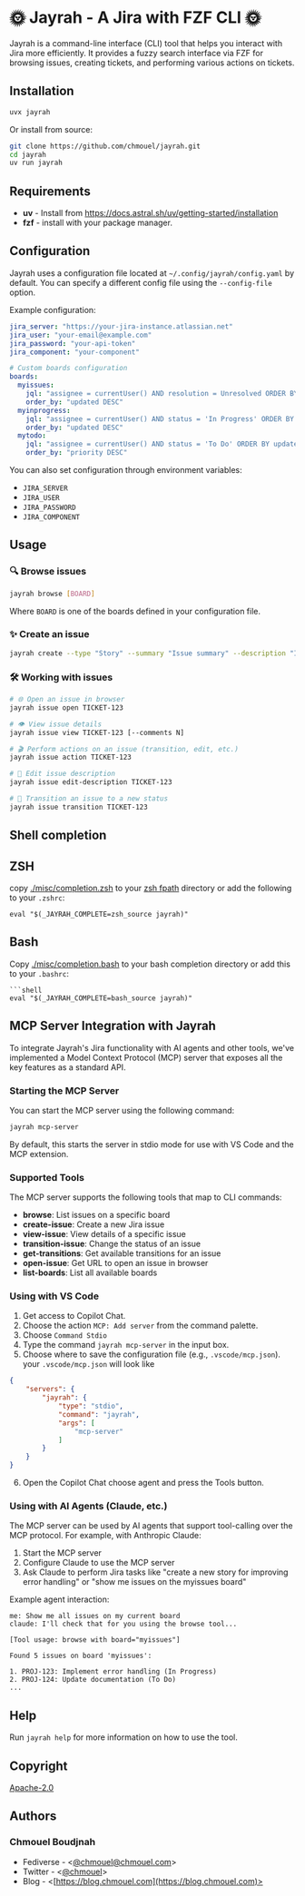 # 🌞 Jayrah - A Jira with FZF CLI 🌞

Jayrah is a command-line interface (CLI) tool that helps you interact with Jira more efficiently. It provides a fuzzy search interface via FZF for browsing issues, creating tickets, and performing various actions on tickets.

## Installation

```bash
uvx jayrah
```

Or install from source:

```bash
git clone https://github.com/chmouel/jayrah.git
cd jayrah
uv run jayrah
```

## Requirements

* **uv** - Install from <https://docs.astral.sh/uv/getting-started/installation>
* **fzf** - install with your package manager.

## Configuration

Jayrah uses a configuration file located at `~/.config/jayrah/config.yaml` by default. You can specify a different config file using the `--config-file` option.

Example configuration:

```yaml
jira_server: "https://your-jira-instance.atlassian.net"
jira_user: "your-email@example.com"
jira_password: "your-api-token"
jira_component: "your-component"

# Custom boards configuration
boards:
  myissues:
    jql: "assignee = currentUser() AND resolution = Unresolved ORDER BY updated DESC"
    order_by: "updated DESC"
  myinprogress:
    jql: "assignee = currentUser() AND status = 'In Progress' ORDER BY updated DESC"
    order_by: "updated DESC"
  mytodo:
    jql: "assignee = currentUser() AND status = 'To Do' ORDER BY updated DESC"
    order_by: "priority DESC"
```

You can also set configuration through environment variables:

* `JIRA_SERVER`
* `JIRA_USER`
* `JIRA_PASSWORD`
* `JIRA_COMPONENT`

## Usage

### 🔍 Browse issues

```bash
jayrah browse [BOARD]
```

Where `BOARD` is one of the boards defined in your configuration file.

### ✨ Create an issue

```bash
jayrah create --type "Story" --summary "Issue summary" --description "Issue description"
```

### 🛠️ Working with issues

```bash
# 🌐 Open an issue in browser
jayrah issue open TICKET-123

# 👁️ View issue details
jayrah issue view TICKET-123 [--comments N]

# 🎬 Perform actions on an issue (transition, edit, etc.)
jayrah issue action TICKET-123

# 📝 Edit issue description
jayrah issue edit-description TICKET-123

# 🔄 Transition an issue to a new status
jayrah issue transition TICKET-123
```

## Shell completion

## ZSH

copy [./misc/completion.zsh](./misc/completion.zsh) to your [zsh fpath](https://github.com/zsh-users/zsh-completions/blob/master/zsh-completions-howto.org#telling-zsh-which-function-to-use-for-completing-a-command)
directory or add the following to your `.zshrc`:

```shell
eval "$(_JAYRAH_COMPLETE=zsh_source jayrah)" 
```

## Bash

Copy [./misc/completion.bash](./misc/completion.bash) to your bash completion
directory or add this to your `.bashrc`:

```shell
```shell
eval "$(_JAYRAH_COMPLETE=bash_source jayrah)" 
```

## MCP Server Integration with Jayrah

To integrate Jayrah's Jira functionality with AI agents and other tools, we've implemented a Model Context Protocol (MCP) server that exposes all the key features as a standard API.

### Starting the MCP Server

You can start the MCP server using the following command:

```bash
jayrah mcp-server
```

By default, this starts the server in stdio mode for use with VS Code and the MCP extension.

### Supported Tools

The MCP server supports the following tools that map to CLI commands:

* **browse**: List issues on a specific board
* **create-issue**: Create a new Jira issue
* **view-issue**: View details of a specific issue
* **transition-issue**: Change the status of an issue
* **get-transitions**: Get available transitions for an issue
* **open-issue**: Get URL to open an issue in browser
* **list-boards**: List all available boards

### Using with VS Code

1. Get access to Copilot Chat.
2. Choose the action `MCP: Add server` from the command palette.
3. Choose `Command Stdio`
4. Type the command `jayrah mcp-server` in the input box.
5. Choose where to  save the configuration file (e.g., `.vscode/mcp.json`).
your `.vscode/mcp.json` will look like

```json
{
    "servers": {
        "jayrah": {
            "type": "stdio",
            "command": "jayrah",
            "args": [
                "mcp-server"
            ]
        }
    }
}
```

6. Open the Copilot Chat choose agent and press the Tools button.

### Using with AI Agents (Claude, etc.)

The MCP server can be used by AI agents that support tool-calling over the MCP protocol. For example, with Anthropic Claude:

1. Start the MCP server
2. Configure Claude to use the MCP server
3. Ask Claude to perform Jira tasks like "create a new story for improving error handling" or "show me issues on the myissues board"

Example agent interaction:

```text
me: Show me all issues on my current board
claude: I'll check that for you using the browse tool...

[Tool usage: browse with board="myissues"]

Found 5 issues on board 'myissues':

1. PROJ-123: Implement error handling (In Progress)
2. PROJ-124: Update documentation (To Do)
...
```

## Help

Run `jayrah help` for more information on how to use the tool.

## Copyright

[Apache-2.0](./LICENSE)

## Authors

### Chmouel Boudjnah

* Fediverse - <[@chmouel@chmouel.com](https://fosstodon.org/@chmouel)>
* Twitter - <[@chmouel](https://twitter.com/chmouel)>
* Blog  - <[https://blog.chmouel.com](https://blog.chmouel.com)>
